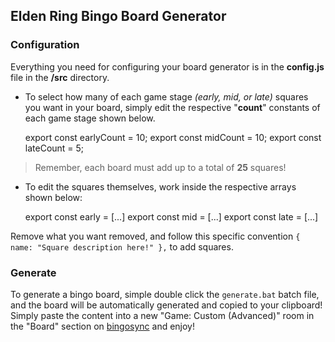 ## Elden Ring Bingo Board Generator

### Configuration

Everything you need for configuring your board generator is in the **config.js** file in the **/src** directory.

- To select how many of each game stage _(early, mid, or late)_ squares you want in your board, simply edit the respective "**count**" constants of each game stage shown below.

  export const earlyCount = 10;
  export const midCount = 10;
  export const lateCount = 5;

> Remember, each board must add up to a total of **25** squares!

- To edit the squares themselves, work inside the respective arrays shown below:

  export const early = [...]
  export const mid = [...]
  export const late = [...]

Remove what you want removed, and follow this specific convention `{ name: "Square description here!" },` to add squares.

### Generate

To generate a bingo board, simple double click the `generate.bat` batch file, and the board will be automatically generated and copied to your clipboard! Simply paste the content into a new "Game: Custom (Advanced)" room in the "Board" section on [bingosync](bingosync.com) and enjoy!
